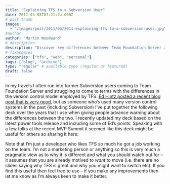 ```yaml
---
title: "Explaining TFS to a Subversion User"
date: 2011-03-08T07:21:24.000Z
# post thumb
images:
  - "/images/post/2011/03/2011-explaining-tfs-to-a-subversion-user.jpg"
#author
author: "Martin Woodward"
# description
description: "Discover key differences between Team Foundation Server and Subversion to ease the transition for former Subversion users."
# Taxonomies
categories: ["tfs", "web", "personal"]
tags: ["blog", "archive"]
type: "regular" # available type (regular or featured)
draft: false
---
```


In my travels I often run into former Subversion users coming to Team Foundation Server and struggling to come to terms with the differences in the version control model employed by TFS. [Ed Hintz posted a recent blog post that is very good](http://tinyurl.com/svn2tfs), but as someone who’s used many version control systems in the past (including Subversion) I’ve put together the following deck over the years that I use when giving people advance warning about the differences between the two. I recently updated my deck based on the latest power tools release and including some of Ed’s points. Speaking with a few folks at the recent MVP Summit it seemed like this deck might be useful for others so sharing it here:

Note that I’m just a developer who likes TFS so much he got a job working on the team. I’m not a marketing person or anything so this is very much a pragmatic view as to why it is different and what you should watch out for – it assumes that you are already motived to _want_ to move (i.e. there are no slides saying why TFS is great and why you might want to switch etc). If you find this useful then feel free to use – if you make any improvements then let me know as I’m always keen to make it better.
